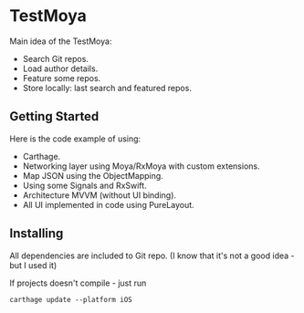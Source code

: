 # TestMoya

Main idea of the TestMoya:
- Search Git repos.
- Load author details.
- Feature some repos.
- Store locally: last search and featured repos.


## Getting Started

Here is the code example of using:
- Carthage.
- Networking layer using Moya/RxMoya with custom extensions.
- Map JSON using the ObjectMapping.
- Using some Signals and RxSwift.
- Architecture MVVM (without UI binding).
- All UI implemented in code using PureLayout.

## Installing
All dependencies are included to Git repo.
(I know that it's not a good idea - but I used it)

If projects doesn't compile - just run
```
carthage update --platform iOS
```
